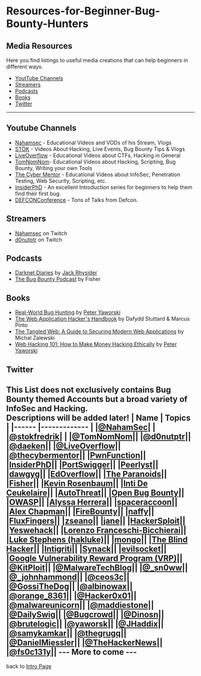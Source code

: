 # Resources-for-Beginner-Bug-Bounty-Hunters

## Media Resources
Here you find listings to useful media creations that can help beginners in different ways.

- [YoutTube Channels](#Youtube-Channels)
- [Streamers](#Streamers)
- [Podcasts](#Podcasts)
- [Books](#Books)
- [Twitter](#Twitter)
---

## Youtube Channels
- [Nahamsec](https://www.youtube.com/nahamsec) - Educational Videos and VODs of his Stream, Vlogs
- [STÖK](https://www.youtube.com/channel/UCQN2DsjnYH60SFBIA6IkNwg) - Videos About Hacking, Live Events, Bug Bounty Tips & Vlogs
- [LiveOverflow](https://www.youtube.com/channel/UClcE-kVhqyiHCcjYwcpfj9w) - Educational Videos about CTFs, Hacking in General
- [TomNomNom](https://www.youtube.com/user/TomNomNomDotCom)- Educational Videos about Hacking, Scripting, Bug Bounty, Writing your own Tools
- [The Cyber Mentor](https://www.youtube.com/channel/UC0ArlFuFYMpEewyRBzdLHiw) - Educational Videos about InfoSec, Penetration Testing, Web Security, Scripting, etc.
- [InsiderPhD](https://www.youtube.com/channel/UCPiN9NPjIer8Do9gUFxKv7A) - An excellent Introduction series for beginners to help them find their first bug.
- [DEFCONConference](https://www.youtube.com/user/DEFCONConference/videos) - Tons of Talks from Defcon.

## Streamers
- [Nahamsec](https://www.twitch.com/nahamsec) on Twitch
- [d0nutptr](http://www.twitch.tv/d0nutptr/) on Twitch

## Podcasts
- [Darknet Diaries](https://darknetdiaries.com/) by [Jack Rhysider](https://twitter.com/jackrhysider)
- [The Bug Bounty Podcast](https://open.spotify.com/show/3yTTlfXH1avrI3FsXZyCpv) by Fisher

## Books
- [Real-World Bug Hunting](https://www.amazon.com/Real-World-Bug-Hunting-Field-Hacking/dp/1593278616) by [Peter Yaworski](https://twitter.com/yaworsk)
- [The Web Application Hacker's Handbook](https://www.amazon.com/Web-Application-Hackers-Handbook-Exploiting/dp/1118026470/) by Dafydd Stuttard & Marcus Pinto
- [The Tangled Web: A Guide to Securing Modern Web Applications](https://www.amazon.com/Tangled-Web-Securing-Modern-Applications/dp/1593273886) by  	
Michal Zalewski
- [Web Hacking 101: How to Make Money Hacking Ethically](https://leanpub.com/web-hacking-101) by [Peter Yaworski](https://twitter.com/yaworsk)

## Twitter
This List does not exclusively contains Bug Bounty themed Accounts but a broad variety of InfoSec and Hacking.<br>
Descriptions will be added later! 
| Name 	| Topics 	|
|------	|-------------	|
|[@NahamSec](https://twitter.com/NahamSec)|             	|
|[@stokfredrik](https://twitter.com/stokfredrik)|             	|
|[@TomNomNom](https://twitter.com/TomNomNom)||
|[@d0nutptr](https://twitter.com/d0nutptr)||
|[@daeken](https://twitter.com/daeken)||
|[@LiveOverflow](https://twitter.com/LiveOverflow)||
|[@thecybermentor](https://twitter.com/thecybermentor)||
|[PwnFunction](https://twitter.com/PwnFunction)||
|[InsiderPhD](https://twitter.com/InsiderPhD)||
|[PortSwigger](https://twitter.com/PortSwigger)||
|[Peerlyst](https://twitter.com/Peerlyst)||
|[dawgyg](https://twitter.com/thedawgyg)||
|[EdOverflow](https://twitter.com/EdOverflow)||
|[The Paranoids](https://twitter.com/TheParanoids)||
|[Fisher](https://twitter.com/Regala_)||
|[Kevin Rosenbaum](https://twitter.com/Rosenawesome)||
|[Inti De Ceukelaire](https://twitter.com/securinti)||
|[AutoThreat](https://twitter.com/autothreat)||
|[Open Bug Bounty](https://twitter.com/openbugbounty)||
|[OWASP](https://twitter.com/owasp)||
|[Alyssa Herrera](https://twitter.com/Alyssa_Herrera_)||
|[spaceraccoon](https://twitter.com/spaceraccoonsec)||
|[Alex Chapman](https://twitter.com/ajxchapman)||
|[FireBounty](https://twitter.com/firebounty)||
|[naffy](https://twitter.com/nnwakelam)||
|[FluxFingers](https://twitter.com/fluxfingers)||
|[zseano](https://twitter.com/zseano)||
|[jane](https://twitter.com/jerh17)||
|[HackerSploit](https://twitter.com/HackerSploit)||
|[Yeswehack](https://twitter.com/yeswehack)||
|[Lorenzo Franceschi-Bicchierai](https://twitter.com/lorenzofb)||
|[Luke Stephens (hakluke)](https://twitter.com/hakluke)||
|[mongo](https://twitter.com/mongobug)||
|[The Blind Hacker](https://twitter.com/TheBlindHacker)||
|[Intigriti](https://twitter.com/intigriti)||
|[Synack](https://twitter.com/synack)||
|[evilsocket](https://twitter.com/evilsocket)||
|[Google Vulnerability Reward Program (VRP)](https://twitter.com/GoogleVRP)||
|[@KitPloit](https://twitter.com/KitPloit)||
|[@MalwareTechBlog](https://twitter.com/MalwareTechBlog)||
|[@_sn0ww](https://twitter.com/_sn0ww)||
|[@_johnhammond](https://twitter.com/_johnhammond)||
|[@ceos3c](https://twitter.com/ceos3c)||
|[@GossiTheDog](https://twitter.com/GossiTheDog)||
|[@albinowax](https://twitter.com/albinowax)||
|[@orange_8361](https://twitter.com/orange_8361)||
|[@Hacker0x01](https://twitter.com/Hacker0x01)||
|[@malwareunicorn](https://twitter.com/malwareunicorn)||
|[@maddiestone](https://twitter.com/maddiestone)||
|[@DailySwig](https://twitter.com/DailySwig)||
|[@Bugcrowd](https://twitter.com/Bugcrowd)||
|[@Dinosn](https://twitter.com/Dinosn)||
|[@brutelogic](https://twitter.com/brutelogic)||
|[@yaworsk](https://twitter.com/yaworsk)||
|[@JHaddix](https://twitter.com/Jhaddix)||
|[@samykamkar](https://twitter.com/samykamkar)||
|[@thegrugq](https://twitter.com/thegrugq)||
|[@DanielMiessler](https://twitter.com/DanielMiessler)||
|[@TheHackerNews](https://twitter.com/TheHackersNews)||
|[@fs0c131y](https://twitter.com/fs0c131y)||
--- More to come ---
---
back to [Intro Page](/README.md)